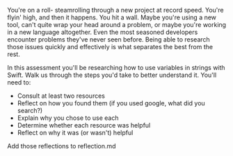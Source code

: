  You're on a roll- steamrolling through a new project at record speed. You're flyin' high, and then it happens. You hit a wall. Maybe you're using a new tool, can't quite wrap your head around a problem, or maybe you're working in a new language altogether. Even the most seasoned developers encounter problems they've never seen before. Being able to research those issues quickly and effectively is what separates the best from the rest.

 In this assessment you'll be researching how to use variables in strings with Swift. Walk us through the steps you'd take to better understand it. You'll need to:

 - Consult at least two resources
 - Reflect on how you found them (if you used google, what did you search?)
 - Explain why you chose to use each
 - Determine whether each resource was helpful
 - Reflect on why it was (or wasn't) helpful

 Add those reflections to reflection.md
